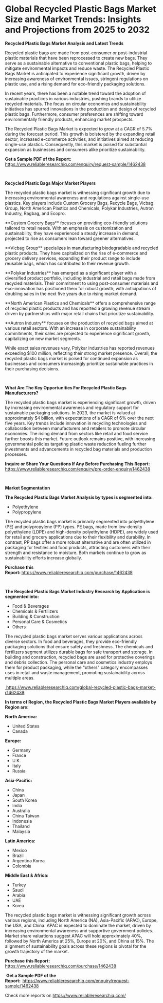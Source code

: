 <p><h1>Global Recycled Plastic Bags Market Size and Market Trends: Insights and Projections from 2025 to 2032</h1></p><p><strong>Recycled Plastic Bags Market Analysis and Latest Trends</strong></p>
<p><p>Recycled plastic bags are made from post-consumer or post-industrial plastic materials that have been reprocessed to create new bags. They serve as a sustainable alternative to conventional plastic bags, helping to mitigate environmental impacts and reduce waste. The Recycled Plastic Bags Market is anticipated to experience significant growth, driven by increasing awareness of environmental issues, stringent regulations on plastic use, and a rising demand for eco-friendly packaging solutions. </p><p>In recent years, there has been a notable trend toward the adoption of sustainable practices in various industries, pushing brands to utilize recycled materials. The focus on circular economies and sustainability initiatives has spurred innovations in the production and design of recycled plastic bags. Furthermore, consumer preferences are shifting toward environmentally friendly products, enhancing market prospects. </p><p>The Recycled Plastic Bags Market is expected to grow at a CAGR of 5.7% during the forecast period. This growth is bolstered by the expanding retail sector, increased e-commerce activities, and initiatives aimed at reducing single-use plastics. Consequently, this market is poised for substantial expansion as businesses and consumers alike prioritize sustainability.</p></p>
<p><strong>Get a Sample PDF of the Report:&nbsp;</strong> <a href="https://www.reliableresearchiq.com/enquiry/request-sample/1462438?utm_campaign=2282&utm_medium=2&utm_source=Github&utm_content=ia&utm_term=01042025&utm_id=recycled-plastic-bags">https://www.reliableresearchiq.com/enquiry/request-sample/1462438</a></p>
<p>&nbsp;</p>
<p><strong>Recycled Plastic Bags Major Market Players</strong></p>
<p><p>The recycled plastic bags market is witnessing significant growth due to increasing environmental awareness and regulations against single-use plastics. Key players include Custom Grocery Bags, Recycle Bags, Vicbag Group, North American Plastics and Chemicals, Polykar Industries, Autron Industry, Ragbag, and Ecopro.</p><p>**Custom Grocery Bags** focuses on providing eco-friendly solutions tailored to retail needs. With an emphasis on customization and sustainability, they have experienced a steady increase in demand, projected to rise as consumers lean toward greener alternatives.</p><p>**Vicbag Group** specializes in manufacturing biodegradable and recycled plastic products. They have capitalized on the rise of e-commerce and grocery delivery services, expanding their product range to include reusable bags, which has contributed to their revenue growth.</p><p>**Polykar Industries** has emerged as a significant player with a diversified product portfolio, including industrial and retail bags made from recycled materials. Their commitment to using post-consumer materials and eco-innovation has positioned them for robust growth, with anticipations of doubling sales in the next five years due to rising market demand.</p><p>**North American Plastics and Chemicals** offers a comprehensive range of recycled plastic products and has reported a growing revenue stream driven by partnerships with major retail chains that prioritize sustainability.</p><p>**Autron Industry** focuses on the production of recycled bags aimed at various retail sectors. With an increase in corporate sustainability commitments, their sales are projected to experience significant growth, capitalizing on new market segments.</p><p>While exact sales revenues vary, Polykar Industries has reported revenues exceeding $100 million, reflecting their strong market presence. Overall, the recycled plastic bags market is poised for continued expansion as businesses and consumers increasingly prioritize sustainable practices in their purchasing decisions.</p></p>
<p>&nbsp;</p>
<p><strong>What Are The Key Opportunities For Recycled Plastic Bags Manufacturers?</strong></p>
<p><p>The recycled plastic bags market is experiencing significant growth, driven by increasing environmental awareness and regulatory support for sustainable packaging solutions. In 2023, the market is valued at approximately $4 billion, with expectations of a CAGR of 6% over the next five years. Key trends include innovation in recycling technologies and collaboration between manufacturers and retailers to promote circular economies. The rising demand from sectors like retail and food service further boosts this market. Future outlook remains positive, with increasing governmental policies targeting plastic waste reduction fueling further investments and advancements in recycled bag materials and production processes.</p></p>
<p><strong>Inquire or Share Your Questions If Any Before Purchasing This Report:</strong> <a href="https://www.reliableresearchiq.com/enquiry/pre-order-enquiry/1462438?utm_campaign=2282&utm_medium=2&utm_source=Github&utm_content=ia&utm_term=01042025&utm_id=recycled-plastic-bags">https://www.reliableresearchiq.com/enquiry/pre-order-enquiry/1462438</a></p>
<p>&nbsp;</p>
<p><strong>Market Segmentation</strong></p>
<p><strong>The Recycled Plastic Bags Market Analysis by types is segmented into:</strong></p>
<p><ul><li>Polyethylene</li><li>Polypropylene</li></ul></p>
<p><p>The recycled plastic bags market is primarily segmented into polyethylene (PE) and polypropylene (PP) types. PE bags, made from low-density polyethylene (LDPE) and high-density polyethylene (HDPE), are widely used for retail and grocery applications due to their flexibility and durability. In contrast, PP bags offer a more robust alternative and are often utilized in packaging for textiles and food products, attracting customers with their strength and resistance to moisture. Both markets continue to grow as sustainability efforts increase globally.</p></p>
<p><strong>Purchase this Report:&nbsp;</strong><a href="https://www.reliableresearchiq.com/purchase/1462438?utm_campaign=2282&utm_medium=2&utm_source=Github&utm_content=ia&utm_term=01042025&utm_id=recycled-plastic-bags">https://www.reliableresearchiq.com/purchase/1462438</a></p>
<p>&nbsp;</p>
<p><strong>The Recycled Plastic Bags Market Industry Research by Application is segmented into:</strong></p>
<p><ul><li>Food & Beverages</li><li>Chemicals & Fertilizers</li><li>Building & Construction</li><li>Personal Care & Cosmetics</li><li>Others</li></ul></p>
<p><p>The recycled plastic bags market serves various applications across diverse sectors. In food and beverages, they provide eco-friendly packaging solutions that ensure safety and freshness. The chemicals and fertilizers segment utilizes durable bags for safe transport and storage. In building and construction, recycled bags are used for protective coverings and debris collection. The personal care and cosmetics industry employs them for product packaging, while the "others" category encompasses uses in retail and waste management, promoting sustainability across multiple areas.</p></p>
<p><a href="https://www.reliableresearchiq.com/global-recycled-plastic-bags-market-r1462438?utm_campaign=2282&utm_medium=2&utm_source=Github&utm_content=ia&utm_term=01042025&utm_id=recycled-plastic-bags">&nbsp;https://www.reliableresearchiq.com/global-recycled-plastic-bags-market-r1462438</a></p>
<p><strong>In terms of Region, the Recycled Plastic Bags Market Players available by Region are:</strong></p>
<p>
    <p> <strong> North America: </strong>
        <ul>
            <li>United States</li>
            <li>Canada</li>
        </ul>
        </p> 
    <p> <strong> Europe: </strong>
        <ul>
            <li>Germany</li>
            <li>France</li>
            <li>U.K.</li>
            <li>Italy</li>
            <li>Russia</li>
        </ul>
        </p> 
    <p> <strong> Asia-Pacific: </strong>
        <ul>
            <li>China</li>
            <li>Japan</li>
            <li>South Korea</li>
            <li>India</li>
            <li>Australia</li>
            <li>China Taiwan</li>
            <li>Indonesia</li>
            <li>Thailand</li>
            <li>Malaysia</li>
        </ul>
        </p> 
    <p> <strong> Latin America: </strong>
        <ul>
            <li>Mexico</li>
            <li>Brazil</li>
            <li>Argentina Korea</li>
            <li>Colombia</li>
        </ul>
        </p> 
    <p> <strong> Middle East & Africa: </strong>
        <ul>
            <li>Turkey</li>
            <li>Saudi</li>
            <li>Arabia</li>
            <li>UAE</li>
            <li>Korea</li>
        </ul>
    </p>
    </p>
<p><p>The recycled plastic bags market is witnessing significant growth across various regions, including North America (NA), Asia-Pacific (APAC), Europe, the USA, and China. APAC is expected to dominate the market, driven by increasing environmental awareness and supportive government policies. Market share valuations suggest APAC will hold approximately 40%, followed by North America at 25%, Europe at 20%, and China at 15%. The alignment of sustainability goals across these regions is pivotal for the growth trajectory of the market.</p></p>
<p><strong>Purchase this Report: </strong><a href="https://www.reliableresearchiq.com/purchase/1462438?utm_campaign=2282&utm_medium=2&utm_source=Github&utm_content=ia&utm_term=01042025&utm_id=recycled-plastic-bags">https://www.reliableresearchiq.com/purchase/1462438</a></p>
<p>&nbsp;<strong>Get a Sample PDF of the Report:&nbsp;&nbsp;</strong><a href="https://www.reliableresearchiq.com/enquiry/request-sample/1462438?utm_campaign=2282&utm_medium=2&utm_source=Github&utm_content=ia&utm_term=01042025&utm_id=recycled-plastic-bags">https://www.reliableresearchiq.com/enquiry/request-sample/1462438</a></p>
<p><strong></strong></p>
<p>Check more reports on <a href="https://www.reliableresearchiq.com/?utm_campaign=2282&utm_medium=2&utm_source=Github&utm_content=ia&utm_term=01042025&utm_id=recycled-plastic-bags">https://www.reliableresearchiq.com/</a></p>